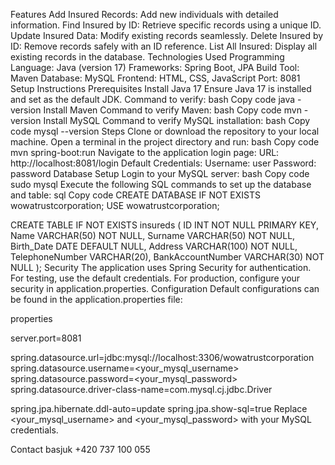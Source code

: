 Features
Add Insured Records: Add new individuals with detailed information.
Find Insured by ID: Retrieve specific records using a unique ID.
Update Insured Data: Modify existing records seamlessly.
Delete Insured by ID: Remove records safely with an ID reference.
List All Insured: Display all existing records in the database.
Technologies Used
Programming Language: Java (version 17)
Frameworks: Spring Boot, JPA
Build Tool: Maven
Database: MySQL
Frontend: HTML, CSS, JavaScript
Port: 8081
Setup Instructions
Prerequisites
Install Java 17
Ensure Java 17 is installed and set as the default JDK.
Command to verify:
bash
Copy code
java -version
Install Maven
Command to verify Maven:
bash
Copy code
mvn -version
Install MySQL
Command to verify MySQL installation:
bash
Copy code
mysql --version
Steps
Clone or download the repository to your local machine.
Open a terminal in the project directory and run:
bash
Copy code
mvn spring-boot:run
Navigate to the application login page:
URL: http://localhost:8081/login
Default Credentials:
Username: user
Password: password
Database Setup
Login to your MySQL server:
bash
Copy code
sudo mysql
Execute the following SQL commands to set up the database and table:
sql
Copy code
CREATE DATABASE IF NOT EXISTS wowatrustcorporation;
USE wowatrustcorporation;

CREATE TABLE IF NOT EXISTS insureds (
    ID INT NOT NULL PRIMARY KEY,
    Name VARCHAR(50) NOT NULL,
    Surname VARCHAR(50) NOT NULL,
    Birth_Date DATE DEFAULT NULL,
    Address VARCHAR(100) NOT NULL,
    TelephoneNumber VARCHAR(20),
    BankAccountNumber VARCHAR(30) NOT NULL
);
Security
The application uses Spring Security for authentication.
For testing, use the default credentials. For production, configure your security in application.properties.
Configuration
Default configurations can be found in the application.properties file:

properties

server.port=8081

spring.datasource.url=jdbc:mysql://localhost:3306/wowatrustcorporation
spring.datasource.username=<your_mysql_username>
spring.datasource.password=<your_mysql_password>
spring.datasource.driver-class-name=com.mysql.cj.jdbc.Driver

spring.jpa.hibernate.ddl-auto=update
spring.jpa.show-sql=true
Replace <your_mysql_username> and <your_mysql_password> with your MySQL credentials.

Contact
basjuk +420 737 100 055
